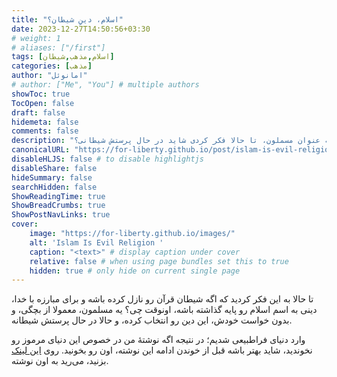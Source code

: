 ```yaml
---
title: "اسلام، دینِ شیطان؟"
date: 2023-12-27T14:50:56+03:30
# weight: 1
# aliases: ["/first"]
tags: [اسلام,مذهب,شیطان]
categories: [مذهب]
author: "امانوئل"
# author: ["Me", "You"] # multiple authors
showToc: true
TocOpen: false
draft: false
hidemeta: false
comments: false
description: "به عنوان مسملون، تا حالا فکر کردی شاید در حال پرستش شیطانی؟"
canonicalURL: "https://for-liberty.github.io/post/islam-is-evil-religion"
disableHLJS: false # to disable highlightjs
disableShare: false
hideSummary: false
searchHidden: false
ShowReadingTime: true
ShowBreadCrumbs: true
ShowPostNavLinks: true
cover:
    image: "https://for-liberty.github.io/images/" 
    alt: 'Islam Is Evil Religion '
    caption: "<text>" # display caption under cover
    relative: false # when using page bundles set this to true
    hidden: true # only hide on current single page
---
```

تا حالا به این فکر کردید که اگه شیطان قرآن رو نازل کرده باشه و برای مبارزه با خدا، دینی به اسم اسلام رو پایه گذاشته باشه، اونوقت چی؟ یه مسلمون، معمولا از بچگی، و بدون خواست خودش، این دین رو انتخاب کرده، و حالا در حال پرستش شیطانه.

وارد دنیای فراطبیعی شدیم؛ در نتیجه اگه نوشتهٔ من در خصوص این دنیای مرموز رو نخوندید، شاید بهتر باشه قبل از خوندن ادامه این نوشته، اون رو بخونید. روی 
[این لینک](/post/supernatural-world/) 
بزنید، می‌رید به اون نوشته.

